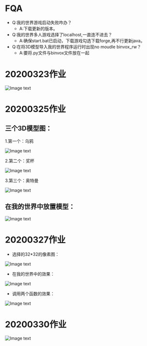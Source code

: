 # FQA
* Q:我的世界游戏启动失败咋办？
  * A:下载更新的版本。
* Q:我的世界多人游戏选择了localhost,一直连不进去？
  * A:确保start.bat已启动，下载游戏勾选下载forge,再不行更新java。
* Q:在将3D模型导入我的世界程序运行时出现no moudle binvox_rw？
  * A:要将.py文件与binvox文件放在一起
 
# 20200323作业
![Image text](https://raw.githubusercontent.com/shiep18/EIS2020/master/students/zengkexiang/myhouse.png)

# 20200325作业
## 三个3D模型图：
1.第一个：乌鸦

![Image text](https://github.com/shiep18/EIS2020/blob/master/students/zengkexiang/3D/crow.JPG)

2.第二个：奖杯

![Image text](https://github.com/shiep18/EIS2020/blob/master/students/zengkexiang/3D/trophy.JPG)

3.第三个：奥特曼

![Image text](https://github.com/shiep18/EIS2020/blob/master/students/zengkexiang/3D/ultraman.JPG)
## 在我的世界中放置模型：
![Image text](https://github.com/shiep18/EIS2020/blob/master/students/zengkexiang/3D/mycrow.png)

# 20200327作业
* 选择的32*32的像素图：

![Image text](https://github.com/shiep18/EIS2020/blob/master/students/zengkexiang/cv/mypic.jpg)

* 在我的世界中的效果：

![Image text](https://github.com/shiep18/EIS2020/blob/master/students/zengkexiang/cv/pic.jpg)

* 调用两个函数的效果：

![Image text](https://github.com/shiep18/EIS2020/blob/master/students/zengkexiang/cv/piclogo.jpg)

# 20200330作业
![Image text](https://github.com/shiep18/EIS2020/blob/master/students/zengkexiang/20200330/temp.jpg)
